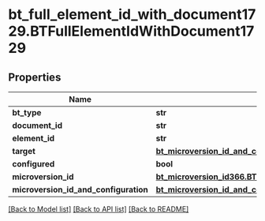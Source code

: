 # bt_full_element_id_with_document1729.BTFullElementIdWithDocument1729

## Properties
Name | Type | Description | Notes
------------ | ------------- | ------------- | -------------
**bt_type** | **str** |  | [optional] 
**document_id** | **str** |  | [optional] 
**element_id** | **str** |  | [optional] 
**target** | [**bt_microversion_id_and_configuration2338.BTMicroversionIdAndConfiguration2338**](BTMicroversionIdAndConfiguration2338.md) |  | [optional] 
**configured** | **bool** |  | [optional] 
**microversion_id** | [**bt_microversion_id366.BTMicroversionId366**](BTMicroversionId366.md) |  | [optional] 
**microversion_id_and_configuration** | [**bt_microversion_id_and_configuration2338.BTMicroversionIdAndConfiguration2338**](BTMicroversionIdAndConfiguration2338.md) |  | [optional] 

[[Back to Model list]](../README.md#documentation-for-models) [[Back to API list]](../README.md#documentation-for-api-endpoints) [[Back to README]](../README.md)


